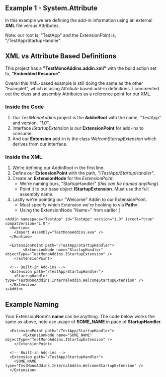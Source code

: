 ## Example 1 - System.Attribute

In this example we are defining the add-in information using an external **XML** file versus Attributes.

Note: our root is, "TestApp" and the ExtensionPoint is, "/TestApp/StartupHandler".

## XML vs Attribute Based Definitions
This project has a **"TestMonoAddins.addin.xml"** with the build action set to, **"Embedded Resource"**.

Overall this XML-based example is still doing the same as the other "Example1", which is using _Attribute_ based add-in definitions. I commented out the class and assembly Attributes as a reference point for our XML.


### Inside the Code

1. Our _TestMonoAddins_ project is the **AddinRoot** with the name, _"TestApp"_ and version, _"1.0"_.
2. Interface _IStartupExtension_ is our **ExtensionPoint** for add-ins to consume.
3. And our **Extension** add-in is the class _WelcomStartupExtension_ which derives from our interface.


### Inside the XML

1. We're defining our AddinRoot in the first line.
2. Define our **ExtensionPoint** with the path, _"/TestApp/StartupHandler"_.
3. Create an **ExtensionNode** for the _ExtensionPoint_.
    * We're naming ours, "StartupHandler" (_this can be named anything_).
    * Point it to our base object **IStartupExtension**. Must use the full assembly name.
4. Lastly we're pointing our "Welcome" Addin to our ExtensionPoint.
    * Must specify which Extension we're hooking to via **Path=**
    * Using the ExtensionNode "Name=" from earlier (

```
<Addin namespace="TestApp" id="TestApp" version="1.0" isroot="true" compatVersion="1.0">
  <Runtime>
    <Import Assembly="TestMonoAddins.exe" />
  </Runtime>
  
  <ExtensionPoint path="/TestApp/StartupHandler">
		<ExtensionNode name="StartupHandler" objectType="TestMonoAddins.IStartupExtension" />
	</ExtensionPoint>

  <!-- Built-in Add-ins -->
  <Extension path="/TestApp/StartupHandler">
    <StartupHandler type="TestMonoAddins.InternalAddin.WelcomeStartupExtension" />
  </Extension>
</Addin>
```

## Example Naming
Your ExtensionNode's **name** can be anything. The code below works the same as above, note use usage of **SOME_NAME** in pace of **StartupHandler**.

```
  <ExtensionPoint path="/TestApp/StartupHandler">
		<ExtensionNode name="SOME_NAME" objectType="TestMonoAddins.IStartupExtension" />
	</ExtensionPoint>

  <!-- Built-in Add-ins -->
  <Extension path="/TestApp/StartupHandler">
    <SOME_NAME type="TestMonoAddins.InternalAddin.WelcomeStartupExtension" />
  </Extension>
```
